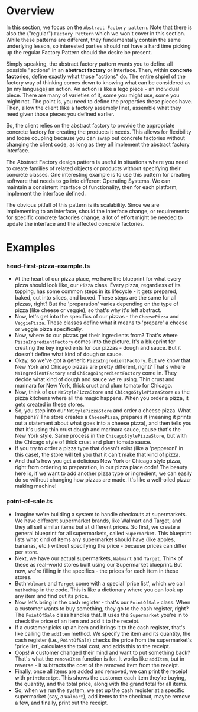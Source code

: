 # Overview

In this section, we focus on the `Abstract Factory pattern`. Note that there is also the ("regular") `Factory Pattern` which we won't cover in this section. While these patterns are different, they fundamentally contain the same underlying lesson, so interested parties should not have a hard time picking up the regular Factory Pattern should the desire be present.

Simply speaking, the abstract factory pattern wants you to define all possible "actions" in an **abstract factory** or interface. Then, within **concrete factories**, define exactly what those "actions" do. The entire shpiel of the factory way of thinking comes down to knowing what can be considered as (in my language) an action. An action is like a lego piece - an individual piece. There are many of varieties of it, some you might use, some you might not. The point is, you need to define the properties these pieces have. Then, allow the client (like a factory assembly line), assemble what they need given those pieces you defined earlier.

So, the client relies on the abstract factory to provide the appropriate concrete factory for creating the products it needs. This allows for flexibility and loose coupling because you can swap out concrete factories without changing the client code, as long as they all implement the abstract factory interface.

The Abstract Factory design pattern is useful in situations where you need to create families of related objects or products without specifying their concrete classes. One interesting example is to use this pattern for creating software that needs to go into different Operating Systems. We can maintain a consistent interface of functionality, then for each platform, implement the interface defined.

The obvious pitfall of this pattern is its scalability. Since we are implementing to an interface, should the interface change, or requirements for specific concrete factories change, a lot of effort might be needed to update the interface and the affected concrete factories.

# Examples

### head-first-pizza-example.ts

-   At the heart of our pizza place, we have the blueprint for what every pizza should look like, our `Pizza` class. Every pizza, regardless of its topping, has some common steps in its lifecycle - it gets prepared, baked, cut into slices, and boxed. These steps are the same for all pizzas, right? But the 'preparation' varies depending on the type of pizza (like cheese or veggie), so that's why it's left abstract.
-   Now, let's get into the specifics of our pizzas - the `CheesePizza` and `VeggiePizza`. These classes define what it means to 'prepare' a cheese or veggie pizza specifically.
-   Now, where do our pizzas get their ingredients from? That's where `PizzaIngredientFactory` comes into the picture. It's a blueprint for creating the key ingredients for our pizzas - dough and sauce. But it doesn't define what kind of dough or sauce.
-   Okay, so we've got a generic `PizzaIngredientFactory`. But we know that New York and Chicago pizzas are pretty different, right? That's where `NYIngredientFactory` and `ChicagoIngredientFactory` come in. They decide what kind of dough and sauce we're using. Thin crust and marinara for New York, thick crust and plum tomato for Chicago.
-   Now, think of our `NYStylePizzaStore` and `ChicagoStylePizzaStore` as the pizza kitchens where all the magic happens. When you order a pizza, it gets created in these stores.
-   So, you step into our `NYStylePizzaStore` and order a cheese pizza. What happens? The store creates a `CheesePizza`, prepares it (meaning it prints out a statement about what goes into a cheese pizza), and then tells you that it's using thin crust dough and marinara sauce, cause that's the New York style. Same process in the `ChicagoStylePizzaStore`, but with the Chicago style of thick crust and plum tomato sauce.
-   If you try to order a pizza type that doesn't exist (like a 'pepperoni' in this case), the store will tell you that it can't make that kind of pizza.
-   And that's how you get a delicious New York or Chicago style pizza, right from ordering to preparation, in our pizza place code! The beauty here is, if we want to add another pizza type or ingredient, we can easily do so without changing how pizzas are made. It's like a well-oiled pizza-making machine!

### point-of-sale.ts

-   Imagine we're building a system to handle checkouts at supermarkets. We have different supermarket brands, like Walmart and Target, and they all sell similar items but at different prices. So first, we create a general blueprint for all supermarkets, called `Supermarket`. This blueprint lists what kind of items any supermarket should have (like apples, bananas, etc.) without specifying the price - because prices can differ per store.
-   Next, we have our actual supermarkets, `Walmart` and `Target`. Think of these as real-world stores built using our Supermarket blueprint. But now, we're filling in the specifics - the prices for each item in these stores.
-   Both `Walmart` and `Target` come with a special 'price list', which we call `methodMap` in the code. This is like a dictionary where you can look up any item and find out its price.
-   Now let's bring in the cash register - that's our `PointOfSale` class. When a customer wants to buy something, they go to the cash register, right? The `PointOfSale` class handles that. It uses the `Supermarket` you're in to check the price of an item and add it to the receipt.
-   If a customer picks up an item and brings it to the cash register, that's like calling the `addItem` method. We specify the item and its quantity, the cash register (i.e., `PointOfSale`) checks the price from the supermarket's 'price list', calculates the total cost, and adds this to the receipt.
-   Oops! A customer changed their mind and want to put something back? That's what the `removeItem` function is for. It works like `addItem`, but in reverse - it subtracts the cost of the removed item from the receipt.
-   Finally, once all items are added and removed, we can print the receipt with `printReceipt`. This shows the customer each item they're buying, the quantity, and the total price, along with the grand total for all items.
-   So, when we run the system, we set up the cash register at a specific supermarket (say, a `Walmart`), add items to the checkout, maybe remove a few, and finally, print out the receipt.
